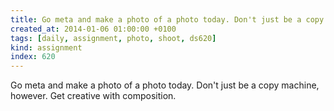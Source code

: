 ```yaml
---
title: Go meta and make a photo of a photo today. Don't just be a copy machine, however. Get creative with composition.
created_at: 2014-01-06 01:00:00 +0100
tags: [daily, assignment, photo, shoot, ds620]
kind: assignment
index: 620
---
```


Go meta and make a photo of a photo today. Don't just be a copy machine, however. Get creative with composition.

